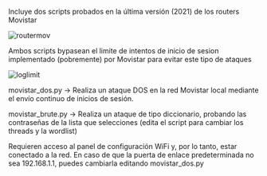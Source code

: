 Incluye dos scripts probados en la última versión (2021) de los routers Movistar

![routermov](https://user-images.githubusercontent.com/92279236/138614422-4bc4f38b-2cee-4d1d-a664-f129ea716bac.jpg)

Ambos scripts bypasean el limite de intentos de inicio de sesion implementado (pobremente) por Movistar para evitar este tipo de ataques 

![loglimit](https://user-images.githubusercontent.com/92279236/138266890-609b1203-1ef8-4255-b5a0-f63864a42b08.png)

movistar_dos.py -> Realiza un ataque DOS en la red Movistar local mediante el envío continuo de inicios de sesión. 

movistar_brute.py -> Realiza un ataque de tipo diccionario, probando las contraseñas de la lista que selecciones (edita el script para cambiar los threads y la wordlist)

Requieren acceso al panel de configuración WiFi y, por lo tanto, estar conectado a la red. En caso de que la puerta de enlace predeterminada no sea 192.168.1.1, puedes cambiarla editando movistar_dos.py
